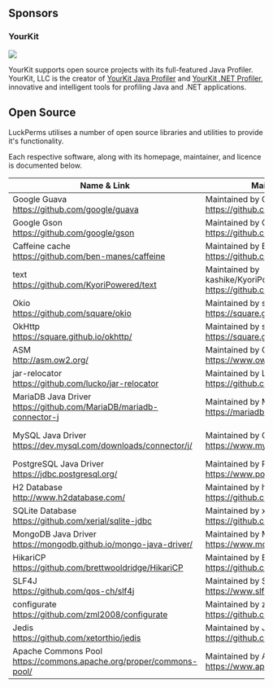 ## Sponsors

### YourKit
![](https://www.yourkit.com/images/yklogo.png)

YourKit supports open source projects with its full-featured Java Profiler. YourKit, LLC is the creator of [YourKit Java Profiler](https://www.yourkit.com/java/profiler/) and [YourKit .NET Profiler](https://www.yourkit.com/.net/profiler/), innovative and intelligent tools for profiling Java and .NET applications.

## Open Source

LuckPerms utilises a number of open source libraries and utilities to provide it's functionality.

Each respective software, along with its homepage, maintainer, and licence is documented below.

| Name & Link | Maintainer | License |
|-------------|------------|---------|
| Google Guava <br> https://github.com/google/guava | Maintained by Google https://github.com/google | Apache License 2.0 https://github.com/google/guava/blob/master/COPYING |
| Google Gson <br> https://github.com/google/gson | Maintained by Google https://github.com/google | Apache License 2.0 https://github.com/google/gson/blob/master/LICENSE |
| Caffeine cache <br> https://github.com/ben-manes/caffeine | Maintained by Ben Manes https://github.com/ben-manes | Apache License 2.0 https://github.com/ben-manes/caffeine/blob/master/LICENSE |
| text <br> https://github.com/KyoriPowered/text | Maintained by kashike/KyoriPowered https://github.com/KyoriPowered | MIT License https://github.com/KyoriPowered/text/blob/master/license.txt |
| Okio <br> https://github.com/square/okio | Maintained by square https://square.github.io/ | Apache License 2.0 https://github.com/square/okio/blob/master/LICENSE.txt |
| OkHttp <br> https://square.github.io/okhttp/ | Maintained by square https://square.github.io/ | Apache License 2.0 https://github.com/square/okhttp/blob/master/LICENSE.txt |
| ASM <br> http://asm.ow2.org/ | Maintained by OW2 https://www.ow2.org/ | BSD 3-Clause License |
| jar-relocator <br> https://github.com/lucko/jar-relocator | Maintained by Luck (that's me!) https://github.com/lucko | Apache License 2.0 https://github.com/lucko/jar-relocator/blob/master/LICENSE.txt |
| MariaDB Java Driver <br> https://github.com/MariaDB/mariadb-connector-j | Maintained by MariaDB https://mariadb.org/ | GNU Lesser General Public License v2.1 https://github.com/MariaDB/mariadb-connector-j/blob/master/LICENSE |
| MySQL Java Driver <br> https://dev.mysql.com/downloads/connector/j/ | Maintained by Oracle Corporation https://www.mysql.com/ | GNU General Public License v2.0 https://github.com/mysql/mysql-connector-j/blob/release/5.1/COPYING |
| PostgreSQL Java Driver <br> https://jdbc.postgresql.org/ | Maintained by PostgreSQL https://www.postgresql.org/ | BSD 2-clause License https://github.com/pgjdbc/pgjdbc/blob/master/LICENSE |
| H2 Database <br> http://www.h2database.com/ | Maintained by h2database https://github.com/h2database | Mozilla Public License Version 2.0 or EPL 1.0 http://www.h2database.com/html/license.html |
| SQLite Database <br> https://github.com/xerial/sqlite-jdbc | Maintained by xerial https://github.com/xerial | Apache License 2.0 https://github.com/xerial/sqlite-jdbc/blob/master/LICENSE |
| MongoDB Java Driver <br> https://mongodb.github.io/mongo-java-driver/ | Maintained by MongoDB https://www.mongodb.com/ | Apache License 2.0 https://github.com/mongodb/mongo-java-driver/blob/master/LICENSE.txt |
| HikariCP <br> https://github.com/brettwooldridge/HikariCP | Maintained by Brett Wooldridge https://github.com/brettwooldridge | Apache License 2.0 https://github.com/brettwooldridge/HikariCP/blob/dev/LICENSE |
| SLF4J <br> https://github.com/qos-ch/slf4j | Maintained by SLF4J https://www.slf4j.org/ | MIT License https://github.com/qos-ch/slf4j/blob/master/LICENSE.txt |
| configurate <br> https://github.com/zml2008/configurate | Maintained by zml https://github.com/zml2008 | Apache License 2.0 https://github.com/zml2008/configurate/blob/master/LICENSE |
| Jedis <br> https://github.com/xetorthio/jedis | Maintained by Jonathan Leibiusky https://github.com/xetorthio | MIT License https://github.com/xetorthio/jedis/blob/master/LICENSE.txt |
| Apache Commons Pool <br> https://commons.apache.org/proper/commons-pool/ | Maintained by Apache https://www.apache.org/ | Apache License 2.0 https://github.com/apache/commons-pool/blob/master/LICENSE.txt |